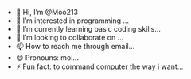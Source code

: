 - 👋 Hi, I’m @Moo213
- 👀 I’m interested in programming ...
- 🌱 I’m currently learning basic coding skills...
- 💞️ I’m looking to collaborate on ...
- 📫 How to reach me through email...
- 😄 Pronouns: moi...
- ⚡ Fun fact: to command computer the way i want...

<!---
Moo213/Moo213 is a ✨ special ✨ repository because its `README.md` (this file) appears on your GitHub profile.
You can click the Preview link to take a look at your changes.
--->
